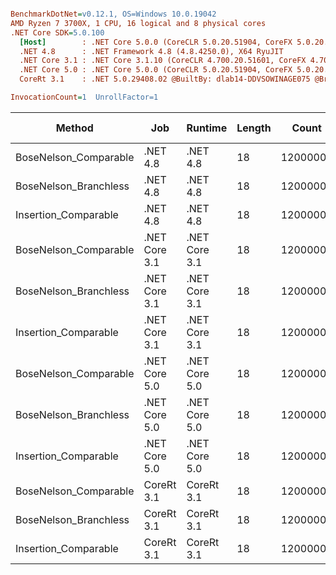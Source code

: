 ``` ini

BenchmarkDotNet=v0.12.1, OS=Windows 10.0.19042
AMD Ryzen 7 3700X, 1 CPU, 16 logical and 8 physical cores
.NET Core SDK=5.0.100
  [Host]        : .NET Core 5.0.0 (CoreCLR 5.0.20.51904, CoreFX 5.0.20.51904), X64 RyuJIT
  .NET 4.8      : .NET Framework 4.8 (4.8.4250.0), X64 RyuJIT
  .NET Core 3.1 : .NET Core 3.1.10 (CoreCLR 4.700.20.51601, CoreFX 4.700.20.51901), X64 RyuJIT
  .NET Core 5.0 : .NET Core 5.0.0 (CoreCLR 5.0.20.51904, CoreFX 5.0.20.51904), X64 RyuJIT
  CoreRt 3.1    : .NET 5.0.29408.02 @BuiltBy: dlab14-DDVSOWINAGE075 @Branch: master @Commit: 4ce1c21ac0d4d1a3b7f7a548214966f69ac9f199, X64 AOT

InvocationCount=1  UnrollFactor=1  

```
|                Method |           Job |       Runtime | Length |    Count |     Mean |   Error |  StdDev |   Median | Gen 0 | Gen 1 | Gen 2 | Allocated |
|---------------------- |-------------- |-------------- |------- |--------- |---------:|--------:|--------:|---------:|------:|------:|------:|----------:|
| BoseNelson_Comparable |      .NET 4.8 |      .NET 4.8 |     18 | 12000000 | 126.0 ms | 0.66 ms | 0.62 ms | 126.0 ms |     - |     - |     - |         - |
| BoseNelson_Branchless |      .NET 4.8 |      .NET 4.8 |     18 | 12000000 | 178.7 ms | 0.13 ms | 0.11 ms | 178.7 ms |     - |     - |     - |         - |
|  Insertion_Comparable |      .NET 4.8 |      .NET 4.8 |     18 | 12000000 | 172.6 ms | 0.20 ms | 0.17 ms | 172.5 ms |     - |     - |     - |         - |
| BoseNelson_Comparable | .NET Core 3.1 | .NET Core 3.1 |     18 | 12000000 | 121.1 ms | 0.15 ms | 0.13 ms | 121.1 ms |     - |     - |     - |         - |
| BoseNelson_Branchless | .NET Core 3.1 | .NET Core 3.1 |     18 | 12000000 | 172.1 ms | 0.60 ms | 0.56 ms | 171.8 ms |     - |     - |     - |         - |
|  Insertion_Comparable | .NET Core 3.1 | .NET Core 3.1 |     18 | 12000000 | 128.8 ms | 1.98 ms | 1.85 ms | 129.4 ms |     - |     - |     - |         - |
| BoseNelson_Comparable | .NET Core 5.0 | .NET Core 5.0 |     18 | 12000000 | 119.7 ms | 0.31 ms | 0.28 ms | 119.7 ms |     - |     - |     - |         - |
| BoseNelson_Branchless | .NET Core 5.0 | .NET Core 5.0 |     18 | 12000000 | 171.8 ms | 0.19 ms | 0.16 ms | 171.8 ms |     - |     - |     - |         - |
|  Insertion_Comparable | .NET Core 5.0 | .NET Core 5.0 |     18 | 12000000 | 129.5 ms | 2.58 ms | 6.76 ms | 125.3 ms |     - |     - |     - |         - |
| BoseNelson_Comparable |    CoreRt 3.1 |    CoreRt 3.1 |     18 | 12000000 | 121.5 ms | 0.62 ms | 0.55 ms | 121.4 ms |     - |     - |     - |         - |
| BoseNelson_Branchless |    CoreRt 3.1 |    CoreRt 3.1 |     18 | 12000000 | 179.4 ms | 0.10 ms | 0.09 ms | 179.4 ms |     - |     - |     - |         - |
|  Insertion_Comparable |    CoreRt 3.1 |    CoreRt 3.1 |     18 | 12000000 | 132.0 ms | 2.49 ms | 2.55 ms | 132.7 ms |     - |     - |     - |         - |

